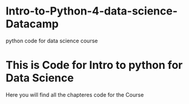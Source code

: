 # Intro-to-Python-4-data-science-Datacamp
python code for data science course
# This is Code for Intro to python for Data Science
Here you will find all the chapteres code for the Course
